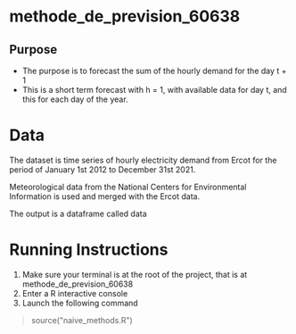 # methode_de_prevision_60638

## Purpose
- The purpose is to forecast the sum of the hourly demand for the day 
t + 1
- This is a short term forecast with h = 1, with available data for 
day t, and this for each day of the year. 

# Data
The dataset is time series of hourly electricity demand from Ercot
for the period of January 1st 2012 to December 31st 2021.

Meteorological data from the National Centers for Environmental
Information is used and merged with the Ercot data.

The output is a dataframe called data

# Running Instructions
1. Make sure your terminal is at the root of the project, that is
at methode_de_prevision_60638
2. Enter a R interactive console
3. Launch the following command
> source("naive_methods.R")
